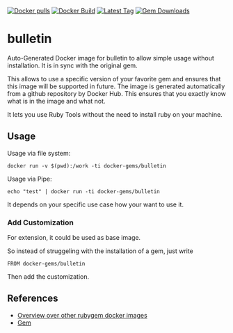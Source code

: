 [![Docker pulls](https://img.shields.io/docker/pulls/rubygem/bulletin.svg)](https://hub.docker.com/r/rubygem/bulletin/)
[![Docker Build](https://img.shields.io/docker/automated/rubygem/bulletin.svg)](https://hub.docker.com/r/rubygem/bulletin/)
[![Latest Tag](https://img.shields.io/github/tag/docker-rubygem/bulletin.svg)](https://hub.docker.com/r/rubygem/bulletin/)
[![Gem Downloads](https://img.shields.io/gem/dt/bulletin.svg)](https://rubygems.org/gems/bulletin/)
# bulletin

Auto-Generated Docker image for bulletin to allow simple usage without installation.
It is in sync with the original gem.

This allows to use a specific version of your favorite gem and ensures that this image will be supported in future.
The image is generated automatically from a github repository by Docker Hub.
This ensures that you exactly know what is in the image and what not.

It lets you use Ruby Tools without the need to install ruby on your machine.

## Usage

Usage via file system:

`docker run -v $(pwd):/work -ti docker-gems/bulletin`

Usage via Pipe:

`echo "test" | docker run -ti docker-gems/bulletin`

It depends on your specific use case how your want to use it.

### Add Customization

For extension, it could be used as base image.

So instead of struggeling with the installation of a gem, just write

`FROM docker-gems/bulletin`

Then add the customization.

## References

 - [Overview over other rubygem docker images](https://github.com/thinkbot/docker-rubygem)
 - [Gem](https://rubygems.org/gems/bulletin/)
